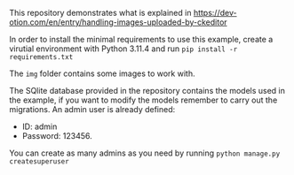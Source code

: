 This repository demonstrates what is explained in https://dev-otion.com/en/entry/handling-images-uploaded-by-ckeditor

In order to install the minimal requirements to use this example, create a virutial environment with Python 3.11.4 and run `pip install -r requirements.txt`

The `img` folder contains some images to work with.

The SQlite database provided in the repository contains the models used in the example, if you want to modify the models remember to carry out the migrations. An admin user is already defined:
- ID: admin 
- Password: 123456. 

You can create as many admins as you need by running `python manage.py createsuperuser`
